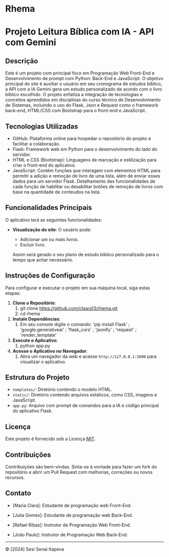 # Rhema
 
# Projeto Leitura Bíblica com IA - API com Gemini

## Descrição

Este é um projeto com principal foco em Programação Web Front-End e Desenvolvimento de prompt com Python: Back-End e JavaScript. O objetivo principal do site é auxiliar o usuário em seu cronograma de estudos bíblico, a API com a IA Gemini gera um estudo personalizado de acordo com o livro bíblico escolhido. O projeto enfatiza a integração de tecnologias e conceitos aprendidos em disciplinas do curso técnico de Desenvolvimento de Sistemas, incluindo o uso do Flask, Json e Request como o framework back-end, HTML/CSS com Bootstrap para o front-end e JavaScript.

## Tecnologias Utilizadas
- GitHub: Plataforma online para hospedar o repositório do projeto e facilitar a colaboração.
- Flask: Framework web em Python para o desenvolvimento do lado do servidor.
- HTML e CSS (Bootstrap): Linguagens de marcação e estilização para criar o front-end do aplicativo.
- JavaScript: Contém funções que interagem com elementos HTML para permitir a adição e remoção de livro de uma lista, além de enviar esses dados para um servidor Flask. Detalhamento das funcionalidades de
cada função de habilitar ou desabilitar botões de remoção de livros com base na quantidade de conteudos na lista.
## Funcionalidades Principais

O aplicativo terá as seguintes funcionalidades:

- **Visualização do site**: O usuário pode:
  - Adicionar um ou mais livros.
  - Excluir livro.
 
  Assim será gerado o seu plano de estudo bíblico personalizado para o tempo que achar necessário.

## Instruções de Configuração

Para configurar e executar o projeto em sua máquina local, siga estas etapas:

1. **Clone o Repositório**:
   1. git clone https://github.com/claara13/rhema.git
   2. cd rhema
2. **Instale Dependências**:
   1. Em seu console digite o comando: 'pip install Flask' ; 'google.generativeai' ; 'flask_cors' ; 'jsonify' ; 'request' ; 'render_template' 
3. **Execute o Aplicativo**:
   1. python app.py
4. **Acesse o Aplicativo no Navegador**:
   1. Abra um navegador da web e acesse `http://127.0.0.1:5000` para visualizar o aplicativo.

## Estrutura do Projeto
- `templates/`: Diretório contendo o modelo HTML.
- `static/`: Diretório contendo arquivos estáticos, como CSS, imagens e JavaScript.
- `app.py`: Arquivo com prompt de comandos para a IA e código principal do aplicativo Flask.

## Licença

Este projeto é fornecido sob a Licença [MIT](LICENSE).

## Contribuições

Contribuições são bem-vindas. Sinta-se à vontade para fazer um fork do repositório e abrir um Pull Request com melhorias, correções ou novos recursos.

## Contato

- [Maria Clara]: Estudante de programação web Front-End.

- [Julia Gomes]: Estudante de programação web Back-End.

- [Rafael Ribas]: Instrutor de Programação Web Front-End.

- [João Paulo]: Instrutor de Programação Web Back-End.

---

© [2024] Sesi Senai Itapeva
